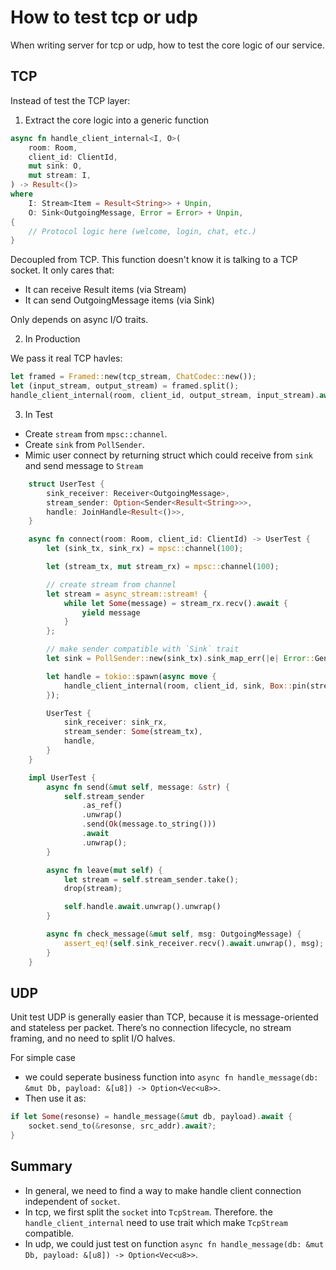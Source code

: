 # How to test tcp or udp 

When writing server for tcp or udp, how to test the core logic of our service.

## TCP 

Instead of test the TCP layer: 

1. Extract the core logic into a generic function 

```rust 
async fn handle_client_internal<I, O>(
    room: Room,
    client_id: ClientId,
    mut sink: O,
    mut stream: I,
) -> Result<()>
where
    I: Stream<Item = Result<String>> + Unpin,
    O: Sink<OutgoingMessage, Error = Error> + Unpin,
{
    // Protocol logic here (welcome, login, chat, etc.)
}
```

Decoupled from TCP. This function doesn't know it is talking to a TCP socket. It only cares that: 
- It can receive Result<String> items (via Stream)
- It can send OutgoingMessage items (via Sink)

Only depends on async I/O traits.

2. In Production 

We pass it real TCP havles: 

```rust 
let framed = Framed::new(tcp_stream, ChatCodec::new());
let (input_stream, output_stream) = framed.split();
handle_client_internal(room, client_id, output_stream, input_stream).await?;
```

3. In Test 

- Create `stream` from `mpsc::channel`.
- Create `sink` from `PollSender`.
- Mimic user connect by returning struct which could receive from `sink` 
  and send message to `Stream`
  
```rust  
    struct UserTest {
        sink_receiver: Receiver<OutgoingMessage>,
        stream_sender: Option<Sender<Result<String>>>,
        handle: JoinHandle<Result<()>>,
    }

    async fn connect(room: Room, client_id: ClientId) -> UserTest {
        let (sink_tx, sink_rx) = mpsc::channel(100);

        let (stream_tx, mut stream_rx) = mpsc::channel(100);

        // create stream from channel
        let stream = async_stream::stream! {
            while let Some(message) = stream_rx.recv().await {
                yield message
            }
        };

        // make sender compatible with `Sink` trait
        let sink = PollSender::new(sink_tx).sink_map_err(|e| Error::General(e.to_string()));

        let handle = tokio::spawn(async move {
            handle_client_internal(room, client_id, sink, Box::pin(stream)).await
        });

        UserTest {
            sink_receiver: sink_rx,
            stream_sender: Some(stream_tx),
            handle,
        }
    }

    impl UserTest {
        async fn send(&mut self, message: &str) {
            self.stream_sender
                .as_ref()
                .unwrap()
                .send(Ok(message.to_string()))
                .await
                .unwrap();
        }

        async fn leave(mut self) {
            let stream = self.stream_sender.take();
            drop(stream);

            self.handle.await.unwrap().unwrap()
        }

        async fn check_message(&mut self, msg: OutgoingMessage) {
            assert_eq!(self.sink_receiver.recv().await.unwrap(), msg);
        }
    }
```

## UDP 

Unit test UDP is generally easier than TCP, because it is message-oriented and stateless per packet.
There’s no connection lifecycle, no stream framing, and no need to split I/O halves.

For simple case
- we could seperate business function into `async fn handle_message(db: &mut Db, payload: &[u8]) -> Option<Vec<u8>>`.
- Then use it as: 
  
```rust 
if let Some(resonse) = handle_message(&mut db, payload).await {
    socket.send_to(&resonse, src_addr).await?;
}
```


## Summary 

- In general, we need to find a way to make handle client connection independent of `socket`.
- In tcp, we first split the `socket` into `TcpStream`. Therefore. the `handle_client_internal` need to use trait which make `TcpStream` compatible.
- In udp, we could just test on function `async fn handle_message(db: &mut Db, payload: &[u8]) -> Option<Vec<u8>>`.
